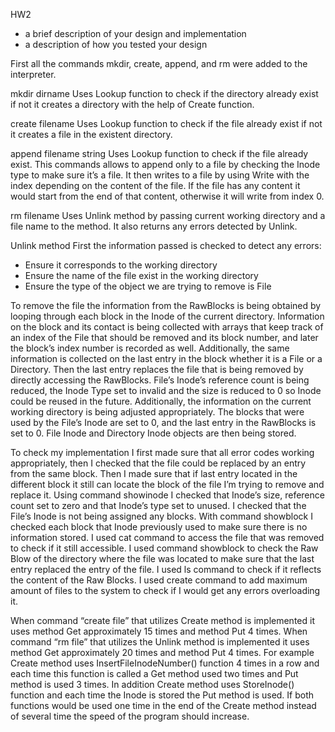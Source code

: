 HW2

- a brief description of your design and implementation
- a description of how you tested your design

First all the commands mkdir, create, append, and rm were added to the interpreter.

mkdir dirname
Uses Lookup function to check if the directory already exist if not it creates a directory with the help of Create function.

create filename
Uses Lookup function to check if the file already exist if not it creates a file in the existent directory.

append filename string
Uses Lookup function to check if the file already exist. This commands allows to append only to a file by checking the Inode type to make sure it’s a file. It then writes to a file by using Write with the index depending on the content of the file. If the file has any content it would start from the end of that content, otherwise it will write from index 0.

rm filename
Uses Unlink method by passing current working directory and a file name to the method. It also returns any errors detected by Unlink.

Unlink method
First the information passed is checked to detect any errors:

- Ensure it corresponds to the working directory
- Ensure the name of the file exist in the working directory
- Ensure the type of the object we are trying to remove is File

To remove the file the information from the RawBlocks is being obtained by looping through each block in the Inode of the current directory. Information on the block and its contact is being collected with arrays that keep track of an index of the File that should be removed and its block number, and later the block’s index number is recorded as well. Additionally, the same information is collected on the last entry in the block whether it is a File or a Directory. Then the last entry replaces the file that is being removed by directly accessing the RawBlocks. File’s Inode’s reference count is being reduced, the Inode Type set to invalid and the size is reduced to 0 so Inode could be reused in the future. Additionally, the information on the current working directory is being adjusted appropriately. The blocks that were used by the File’s Inode are set to 0, and the last entry in the RawBlocks is set to 0. File Inode and Directory Inode objects are then being stored.

To check my implementation I first made sure that all error codes working appropriately, then I checked that the file could be replaced by an entry from the same block. Then I made sure that if last entry located in the different block it still can locate the block of the file I’m trying to remove and replace it. Using command showinode I checked that Inode’s size, reference count set to zero and that Inode’s type set to unused. I checked that the File’s Inode is not being assigned any blocks. With command showblock I checked each block that Inode previously used to make sure there is no information stored. I used cat command to access the file that was removed to check if it still accessible. I used command showblock to check the Raw Blow of the directory where the file was located to make sure that the last entry replaced the entry of the file. I used ls command to check if it reflects the content of the Raw Blocks. I used create command to add maximum amount of files to the system to check if I would get any errors overloading it.

When command “create file” that utilizes Create method is implemented it uses method Get approximately 15 times and method Put 4 times. When command “rm file” that utilizes the Unlink method is implemented it uses method Get approximately 20 times and method Put 4 times. For example Create method uses InsertFileInodeNumber() function 4 times in a row and each time this function is called a Get method used two times and Put method is used 3 times. In addition Create method uses StoreInode() function and each time the Inode is stored the Put method is used. If both functions would be used one time in the end of the Create method instead of several time the speed of the program should increase.
